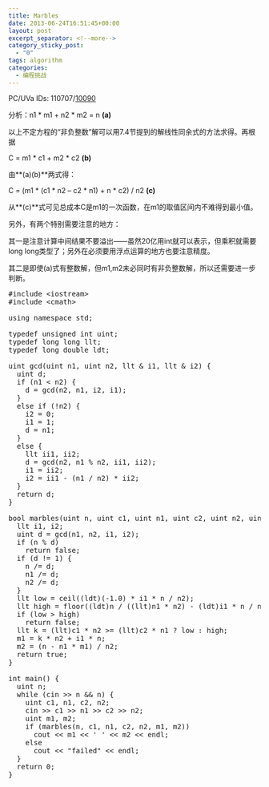 ```yaml
---
title: Marbles
date: 2013-06-24T16:51:45+00:00
layout: post
excerpt_separator: <!--more-->
category_sticky_post:
  - "0"
tags: algorithm
categories:
  - 编程挑战
---
```

PC/UVa IDs: 110707/<a href="http://uva.onlinejudge.org/index.php?option=com_onlinejudge&#038;Itemid=8&#038;page=show_problem&#038;problem=1031" target="_blank">10090</a>

分析：n1 \* m1 + n2 \* m2 = n **(a)**
  
以上不定方程的“非负整数”解可以用7.4节提到的解线性同余式的方法求得。再根据
  
C = m1 \* c1 + m2 \* c2 **(b)**
  
由**(a)(b)**两式得： <!--more-->


  
C = (m1 \* (c1 \* n2 &#8211; c2 \* n1) + n \* c2) / n2 **(c)**
  
从**(c)**式可见总成本C是m1的一次函数，在m1的取值区间内不难得到最小值。
  
另外，有两个特别需要注意的地方：
  
其一是注意计算中间结果不要溢出——虽然20亿用int就可以表示，但乘积就需要long long类型了；另外在必须要用浮点运算的地方也要注意精度。
  
其二是即使(a)式有整数解，但m1,m2未必同时有非负整数解，所以还需要进一步判断。

<pre class="brush: cpp; title: ; notranslate" title="">#include &lt;iostream&gt;
#include &lt;cmath&gt;

using namespace std;

typedef unsigned int uint;
typedef long long llt;
typedef long double ldt;

uint gcd(uint n1, uint n2, llt & i1, llt & i2) {
  uint d;
  if (n1 &lt; n2) {
    d = gcd(n2, n1, i2, i1);
  }
  else if (!n2) {
    i2 = 0;
    i1 = 1;
    d = n1;
  }
  else {
    llt ii1, ii2;
    d = gcd(n2, n1 % n2, ii1, ii2);
    i1 = ii2;
    i2 = ii1 - (n1 / n2) * ii2;
  }
  return d;
}

bool marbles(uint n, uint c1, uint n1, uint c2, uint n2, uint & m1, uint & m2) {
  llt i1, i2;
  uint d = gcd(n1, n2, i1, i2);
  if (n % d)
    return false;
  if (d != 1) {
    n /= d;
    n1 /= d;
    n2 /= d;
  }
  llt low = ceil((ldt)(-1.0) * i1 * n / n2);
  llt high = floor((ldt)n / ((llt)n1 * n2) - (ldt)i1 * n / n2);
  if (low &gt; high)
    return false;
  llt k = (llt)c1 * n2 &gt;= (llt)c2 * n1 ? low : high;
  m1 = k * n2 + i1 * n;
  m2 = (n - n1 * m1) / n2;
  return true;
}

int main() {
  uint n;
  while (cin &gt;&gt; n && n) {
    uint c1, n1, c2, n2;
    cin &gt;&gt; c1 &gt;&gt; n1 &gt;&gt; c2 &gt;&gt; n2;
    uint m1, m2;
    if (marbles(n, c1, n1, c2, n2, m1, m2))
      cout &lt;&lt; m1 &lt;&lt; ' ' &lt;&lt; m2 &lt;&lt; endl;
    else
      cout &lt;&lt; "failed" &lt;&lt; endl;
  }
  return 0;
}
</pre>

